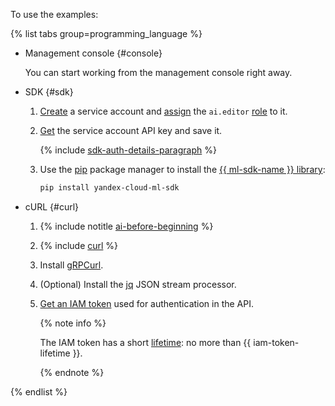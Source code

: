 To use the examples:

{% list tabs group=programming_language %}

- Management console {#console}

  You can start working from the management console right away.

- SDK {#sdk}

  1. [Create](../../iam/operations/sa/create.md) a service account and [assign](../../iam/operations/sa/assign-role-for-sa.md) the `ai.editor` [role](../../foundation-models/security/index.md#languageModels-user) to it.
  1. [Get](../../iam/operations/authentication/manage-api-keys.md#create-api-key) the service account API key and save it.

      {% include [sdk-auth-details-paragraph](./sdk-auth-details-paragraph.md) %}
  1. Use the [pip](https://pip.pypa.io/en/stable/) package manager to install the [{{ ml-sdk-name }} library](../../foundation-models/sdk/index.md):

      ```bash
      pip install yandex-cloud-ml-sdk
      ```

- cURL {#curl}

  1. {% include notitle [ai-before-beginning](./yandexgpt/ai-before-beginning.md) %}
  1. {% include [curl](../curl.md) %}
  1. Install [gRPCurl](https://github.com/fullstorydev/grpcurl).
  1. (Optional) Install the [jq](https://stedolan.github.io/jq/) JSON stream processor.
  1. [Get an IAM token](../../iam/operations/iam-token/create.md) used for authentication in the API.
  
     {% note info %}

     The IAM token has a short [lifetime](../../iam/concepts/authorization/iam-token.md#lifetime): no more than {{ iam-token-lifetime }}.

     {% endnote %}
   
{% endlist %}